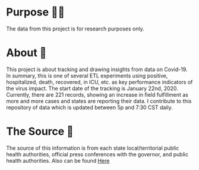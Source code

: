# Purpose 🧘‍♂️
The data from this project is for research purposes only. 

# About 📝
This project is about tracking and drawing insights from data on Covid-19. In summary, this is one of several ETL experiments using positive, hospitalized, death, recovered, in ICU, etc. as key performance indicators of the virus impact. The start date of the tracking is January 22nd, 2020. Currently, there are 221 records, showing an increase in field fulfillment as more and more cases and states are reporting their data. I contribute to this repository of data which is updated between 5p and 7:30 CST daily. 


# The Source 🔌
The source of this information is from each state local/territorial public health authorities, official press conferences with the governor, and public health authorities. Also can be found <a href="https://covidtracking.com/about-data/sources">Here</a>